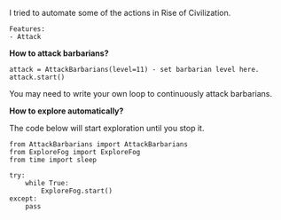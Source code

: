 I tried to automate some of the actions in Rise of Civilization.

    Features:
    - Attack




**How to attack barbarians?**

    attack = AttackBarbarians(level=11) - set barbarian level here.
    attack.start()
    
You may need to write your own loop to continuously attack barbarians.
    
    

**How to explore automatically?**

The code below will start exploration until you stop it.

    from AttackBarbarians import AttackBarbarians
    from ExploreFog import ExploreFog
    from time import sleep
    
    try:
        while True:
            ExploreFog.start()
    except:
        pass
